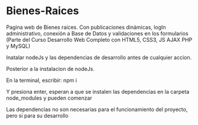 # Bienes-Raices
Pagina web de Bienes raíces. Con publicaciones dinámicas, logIn administrativo, conexión a Base de Datos y validaciones en los formularios  (Parte del Curso Desarrollo Web Completo con HTML5, CSS3, JS AJAX PHP y MySQL)


Inatalar nodeJs y las dependencias de desarrollo antes de cualquier accion.

Posterior a la instalacion de nodeJs.

En la terminal, escribir: npm i

Y presiona enter, esperan a que se instalen las dependencias en la carpeta node_modules y pueden comenzar

Las dependencias no son necesarias para el funcionamiento del proyecto, pero si para su desarrollo
